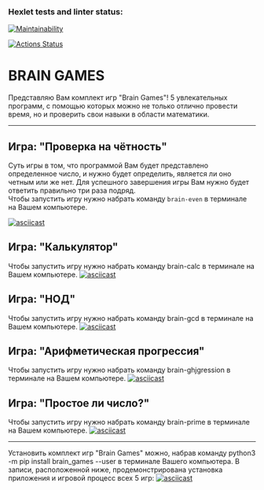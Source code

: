 ### Hexlet tests and linter status:

[![Maintainability](https://api.codeclimate.com/v1/badges/91008122f184390e5e46/maintainability)](https://codeclimate.com/github/ACupOfWhiskey/python-project-lvl1/maintainability)

[![Actions Status](https://github.com/ACupOfWhiskey/python-project-lvl1/workflows/hexlet-check/badge.svg)](https://github.com/ACupOfWhiskey/python-project-lvl1/actions)

# BRAIN GAMES
Представляю Вам комплект игр "Brain Games"! 5 увлекательных программ, с помощью которых можно не только отлично провести время, но и проверить свои навыки в области математики.

____

## Игра: "Проверка на чётность"
Суть игры в том, что программой Вам будет представлено определенное число, и нужно будет определить, является ли оно четным или же нет. Для успешного завершения игры Вам нужно будет ответить правильно три раза подряд. <br>Чтобы запустить игру нужно набрать команду `brain-even` в терминале на Вашем компьютере.

[![asciicast](https://asciinema.org/a/Sun7f12QWEYvAvKWw39hWM6HL.svg)](https://asciinema.org/a/Sun7f12QWEYvAvKWw39hWM6HL)


## Игра: "Калькулятор"
Чтобы запустить игру нужно набрать команду brain-calc в терминале на Вашем компьютере.
[![asciicast](https://asciinema.org/a/q7McZ3XoNsAeq42AdLumJ87bf.svg)](https://asciinema.org/a/q7McZ3XoNsAeq42AdLumJ87bf)


## Игра: "НОД"
Чтобы запустить игру нужно набрать команду brain-gcd в терминале на Вашем компьютере.
[![asciicast](https://asciinema.org/a/MGNDWILMlnkt3le6atpluyAhA.svg)](https://asciinema.org/a/MGNDWILMlnkt3le6atpluyAhA)


## Игра: "Арифметическая прогрессия"
Чтобы запустить игру нужно набрать команду brain-ghjgression в терминале на Вашем компьютере.
[![asciicast](https://asciinema.org/a/xTYZXlmSxm3K2wt9yucmdJREC.svg)](https://asciinema.org/a/xTYZXlmSxm3K2wt9yucmdJREC)


## Игра: "Простое ли число?"
Чтобы запустить игру нужно набрать команду brain-prime в терминале на Вашем компьютере.
[![asciicast](https://asciinema.org/a/x0DQsUR4xFgzhOGYBypuwBkS4.svg)](https://asciinema.org/a/x0DQsUR4xFgzhOGYBypuwBkS4)

____

Установить комплект игр "Brain Games" можно, набрав команду python3 -m pip install brain_games --user в терминале Вашего компьютера. В записи, расположенной ниже, продемонстрирована установка приложения и игровой процесс всех 5 игр:
[![asciicast](https://asciinema.org/a/SDDN0Jy0lmL2SFNwBlQeDaHmG.svg)](https://asciinema.org/a/SDDN0Jy0lmL2SFNwBlQeDaHmG)